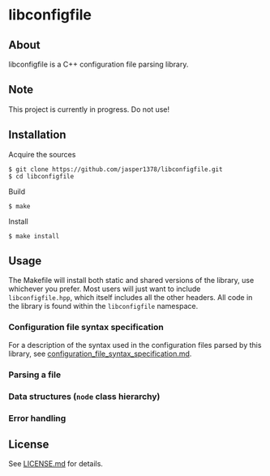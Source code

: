 # libconfigfile

## About
libconfigfile is a C++ configuration file parsing library. 

## Note
This project is currently in progress. Do not use!

## Installation
Acquire the sources
```
$ git clone https://github.com/jasper1378/libconfigfile.git
$ cd libconfigfile
```
Build
```
$ make
```
Install
```
$ make install
```

## Usage
The Makefile will install both static and shared versions of the library, use whichever you prefer. Most users will just want to include `libconfigfile.hpp`, which itself includes all the other headers. All code in the library is found within the `libconfigfile` namespace.

### Configuration file syntax specification

For a description of the syntax used in the configuration files parsed by this library, see [configuration_file_syntax_specification.md](configuration_file_syntax_specification.md).

### Parsing a file

### Data structures (`node` class hierarchy)

### Error handling

## License
See [LICENSE.md](LICENSE.md) for details.
